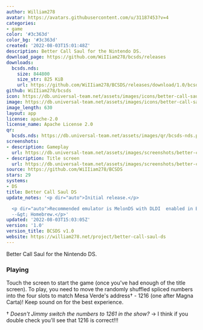 ```yaml
---
author: William278
avatar: https://avatars.githubusercontent.com/u/31187453?v=4
categories:
- game
color: '#3c363d'
color_bg: '#3c363d'
created: '2022-08-03T15:01:48Z'
description: Better Call Saul for the Nintendo DS.
download_page: https://github.com/WiIIiam278/bcsds/releases
downloads:
  bcsds.nds:
    size: 844800
    size_str: 825 KiB
    url: https://github.com/WiIIiam278/BCSDS/releases/download/1.0/bcsds.nds
github: WiIIiam278/bcsds
icon: https://db.universal-team.net/assets/images/icons/better-call-saul-ds.png
image: https://db.universal-team.net/assets/images/icons/better-call-saul-ds.png
image_length: 630
layout: app
license: apache-2.0
license_name: Apache License 2.0
qr:
  bcsds.nds: https://db.universal-team.net/assets/images/qr/bcsds-nds.png
screenshots:
- description: Gameplay
  url: https://db.universal-team.net/assets/images/screenshots/better-call-saul-ds/gameplay.png
- description: Title screen
  url: https://db.universal-team.net/assets/images/screenshots/better-call-saul-ds/title-screen.png
source: https://github.com/WiIIiam278/BCSDS
stars: 29
systems:
- DS
title: Better Call Saul DS
update_notes: '<p dir="auto">Initial release.</p>

  <p dir="auto">Recommended emulator is MelonDS with DLDI  enabled in Emulation Settings
  --&gt; Homebrew.</p>'
updated: '2022-08-03T15:03:05Z'
version: '1.0'
version_title: BCSDS v1.0
website: https://william278.net/project/better-call-saul-ds
---
```

Better Call Saul for the Nintendo DS.

### Playing
Touch the screen to start the game (once you've had enough of the title screen). To play, you need to move the randomly shuffled spliced numbers into the four slots to match Mesa Verde's address&dagger; - 1216 (one after Magna Carta)! Keep sound on for the best experience.

&dagger; *Doesn't Jimmy switch the numbers to 1261 in the show?* → I think if you double check you'll see that 1216 is correct!!!